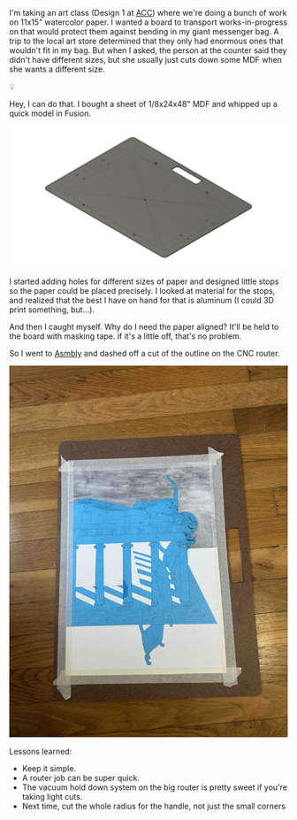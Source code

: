 I'm taking an art class (Design 1 at [ACC](https://austincc.edu)) where we're doing a bunch of work on 11x15" watercolor paper. I wanted a board to transport works-in-progress on that would protect them against bending in my giant messenger bag. A trip to the local art store determined that they only had enormous ones that wouldn't fit in my bag. But when I asked, the person at the counter said they didn't have different sizes, but she usually just cuts down some MDF when she wants a different size.

💡

Hey, I can do that. I bought a sheet of 1/8x24x48" MDF and whipped up a quick model in Fusion.

![CAD model of a drawing board](Drawing%20Board%20v5.png)

I started adding holes for different sizes of paper and designed little stops so the paper could be placed precisely. I looked at material for the stops, and realized that the best I have on hand for that is aluminum (I could 3D print something, but...).

And then I caught myself. Why do I need the paper aligned? It'll be held to the board with masking tape. if it's a little off, that's no problem.

So I went to [Asmbly](https://www.asmbly.org) and dashed off a cut of the outline on the CNC router.

![An MDF drawing board with a work in progress taped to it](IMG_9318.jpg)

Lessons learned:
* Keep it simple.
* A router job can be super quick.
* The vacuum hold down system on the big router is pretty sweet if you're taking light cuts.
* Next time, cut the whole radius for the handle, not just the small corners